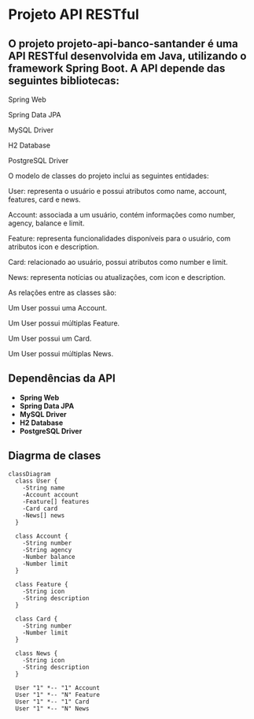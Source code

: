 # Projeto API RESTful
## O projeto projeto-api-banco-santander é uma API RESTful desenvolvida em Java, utilizando o framework Spring Boot. A API depende das seguintes bibliotecas:​

Spring Web​

Spring Data JPA​

MySQL Driver​

H2 Database​

PostgreSQL Driver​

O modelo de classes do projeto inclui as seguintes entidades:​

User: representa o usuário e possui atributos como name, account, features, card e news.​

Account: associada a um usuário, contém informações como number, agency, balance e limit.​

Feature: representa funcionalidades disponíveis para o usuário, com atributos icon e description.​

Card: relacionado ao usuário, possui atributos como number e limit.​

News: representa notícias ou atualizações, com icon e description.​

As relações entre as classes são:​

Um User possui uma Account.​

Um User possui múltiplas Feature.​

Um User possui um Card.​

Um User possui múltiplas News.

## Dependências da API
- **Spring Web**
- **Spring Data JPA**
- **MySQL Driver**
- **H2 Database**
- **PostgreSQL Driver**


## Diagrma de clases

``` mermaid
classDiagram
  class User {
    -String name
    -Account account
    -Feature[] features
    -Card card
    -News[] news
  }

  class Account {
    -String number
    -String agency
    -Number balance
    -Number limit
  }

  class Feature {
    -String icon
    -String description
  }

  class Card {
    -String number
    -Number limit
  }

  class News {
    -String icon
    -String description
  }

  User "1" *-- "1" Account
  User "1" *-- "N" Feature
  User "1" *-- "1" Card
  User "1" *-- "N" News
```
